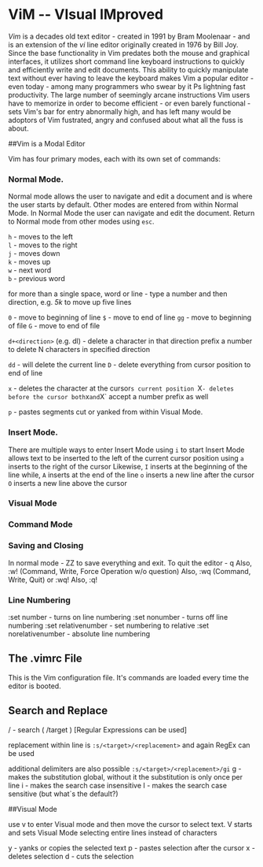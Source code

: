 ViM -- VIsual IMproved
======================

_Vim_ is a decades old text editor - created in 1991 by Bram Moolenaar - and is an extension of the _vi_ line editor originally created in 1976 by Bill Joy.  Since the base functionality in Vim predates both the mouse and graphical interfaces, it utilizes short command line keyboard instructions to quickly and efficiently write and edit documents.  This ability to quickly manipulate text without ever having to leave the keyboard makes Vim a popular editor - even today - among many programmers who swear by it Ps lightning fast productivity.  The large number of seemingly arcane instructions Vim users have to memorize in order to become efficient - or even barely functional - sets Vim's bar for entry abnormally high, and has left many would be adoptors of Vim fustrated, angry and confused about what all the fuss is about.

##Vim is a Modal Editor

Vim has four primary modes, each with its own set of commands:

### Normal Mode.

Normal mode allows the user to navigate and edit a document and is where the user starts by default.  Other modes are entered from within Normal Mode.  In Normal Mode the user can navigate and edit the document.  Return to Normal mode from other modes using `esc`.

`h` - moves to the left  
`l` - moves to the right    
`j` - moves down  
`k` - moves up  
`w` - next word  
`b` - previous word  

for more than a single space, word or line - type a number and then direction, e.g. *5k* to move up five lines

`0` - move to beginning of line
`$` - move to end of line
`gg` - move to beginning of file
`G` - move to end of file

`d+<direction>` (e.g. dl) - delete a character in that direction
prefix a number to delete N characters in specified direction

`dd` - will delete the current line
`D` - delete everything from cursor position to end of line

`x` - deletes the character at the cursor`s current position
`X` - deletes before the cursor
both `x` and `X` accept a number prefix as well

`p` - pastes segments cut or yanked from within Visual Mode.

### Insert Mode.

There are multiple ways to enter Insert Mode
using `i` to start Insert Mode allows text to be inserted to the left of the current cursor position
using `a` inserts to the right of the cursor
Likewise, `I` inserts at the beginning of the line
while, `A` inserts at the end of the line
`o` inserts a new line after the cursor
`O` inserts a new line above the cursor

### Visual Mode

### Command Mode

### Saving and Closing

In normal mode - ZZ to save everything and exit.
To quit the editor - q
Also, :w! (Command, Write, Force Operation w/o question)
Also, :wq (Command, Write, Quit) or :wq!
Also, :q!


### Line Numbering

:set number - turns on line numbering
:set nonumber - turns off line numbering
:set relativenumber - set numbering to relative
:set norelativenumber - absolute line numbering

## The .vimrc File

This is the Vim configuration file.  It's commands are loaded every time the editor is booted.

## Search and Replace

/ - search ( /target ) [Regular Expressions can be used]

replacement within line is
`:s/<target>/<replacement>`
and again RegEx can be used

additional delimiters are also possible
`:s/<target>/<replacement>/gi`
g - makes the substitution global, without it the substitution is only once per line
i - makes the search case insensitive
I - makes the search case sensitive (but what`s the default?)

##Visual Mode

use v to enter Visual mode and then move the cursor to select text.
V starts and sets Visual Mode selecting entire lines instead of characters

y - yanks or copies the selected text
p - pastes selection after the cursor
x - deletes selection
d - cuts the selection
